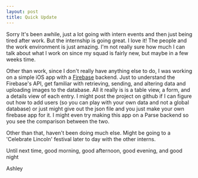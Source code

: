 ```yaml
---
layout: post
title: Quick Update
---
```



Sorry It's been awhile, just a lot going with intern events and then just being tired after work. But the internship is going great. I love it! The people and the work environment is just amazing. I'm not really sure how much I can talk about what I work on since my squad is fairly new, but maybe in a few weeks time.

Other than work, since I don't really have anything else to do,  I was working on a simple iOS app with a [Firebase](https://www.firebase.com/) backend. Just to understand the Firebase's API, get familiar with retrieving, sending, and altering data and uploading images to the database. All it really is is a table view, a form, and a details view of each entry. I might post the project on github if I can figure out how to add users (so you can play with your own data and not a global database) or just might give out the json file and you just make your own firebase app for it. I might even try making this app on a Parse backend so you see the comparison between the two.

Other than that, haven't been doing much else. Might be going to a 'Celebrate Lincoln' festival later to day with the other interns.

Until next time, good morning, good afternoon, good evening, and good night

Ashley